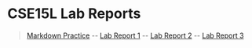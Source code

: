 # CSE15L Lab Reports

>[Markdown Practice](https://kristinebu.github.io/cse15l-lab-reports/MarkdownPractice.html) --
>[Lab Report 1](https://kristinebu.github.io/cse15l-lab-reports/lab-report-1-week-2.html) --
>[Lab Report 2](https://kristinebu.github.io/cse15l-lab-reports/lab-report-2-week-4.html) --
>[Lab Report 3](https://kristinebu.github.io/cse15l-lab-reports/lab-report-3-week-6.html)
